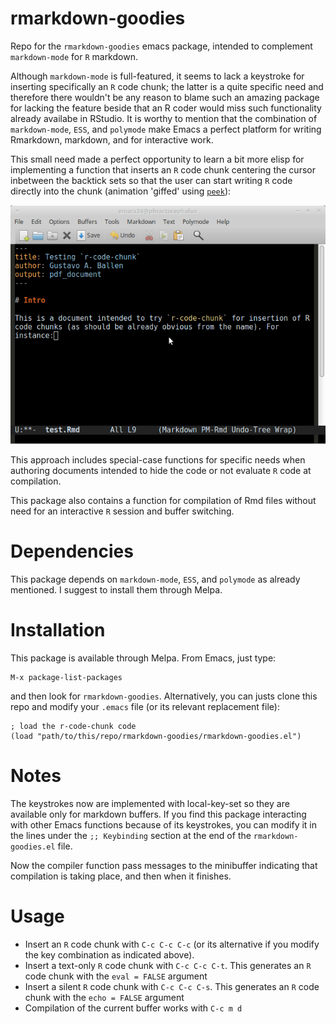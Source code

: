 # rmarkdown-goodies

Repo for the `rmarkdown-goodies` emacs package, intended to complement `markdown-mode` for `R` markdown.

Although `markdown-mode` is full-featured, it seems to lack a keystroke for inserting specifically an `R` code chunk; the latter is a quite specific need and therefore there wouldn't be any reason to blame such an amazing package for lacking the feature beside that an R coder would miss such functionality already availabe in RStudio. It is worthy to mention that the combination of `markdown-mode`, `ESS`, and `polymode` make Emacs a perfect platform for writing Rmarkdown, markdown, and for interactive work.

This small need made a perfect opportunity to learn a bit more elisp for implementing a function that inserts an `R` code chunk centering the cursor inbetween the backtick sets so that the user can start writing `R` code directly into the chunk (animation 'giffed' using [`peek`](https://github.com/phw/peek)):

![Trying r-code-chunk](anim_test.gif)

This approach includes special-case functions for specific needs when authoring documents intended to hide the code or not evaluate `R` code at compilation.

This package also contains a function for compilation of Rmd files without need for an interactive `R` session and buffer switching.

# Dependencies

This package depends on `markdown-mode`, `ESS`, and `polymode` as already mentioned. I suggest to install them through Melpa.

# Installation

This package is available through Melpa. From Emacs, just type:

```{}
M-x package-list-packages
```

and then look for `rmarkdown-goodies`. Alternatively, you can justs clone this repo and modify your `.emacs` file (or its relevant replacement file):

```{lisp}
; load the r-code-chunk code
(load "path/to/this/repo/rmarkdown-goodies/rmarkdown-goodies.el")
```

# Notes

The keystrokes now are implemented with local-key-set so they are available only for markdown buffers. If you find this package interacting with other Emacs functions because of its keystrokes, you can modify it in the lines under the `;; Keybinding` section at the end of the `rmarkdown-goodies.el` file.

Now the compiler function pass messages to the minibuffer indicating that compilation is taking place, and then when it finishes.

# Usage

- Insert an `R` code chunk with `C-c C-c C-c` (or its alternative if you modify the key combination as indicated above).
- Insert a text-only `R` code chunk with `C-c C-c C-t`. This generates an `R` code chunk with the `eval = FALSE` argument
- Insert a silent `R` code chunk with `C-c C-c C-s`. This generates an `R` code chunk with the `echo = FALSE` argument
- Compilation of the current buffer works with `C-c m d`
